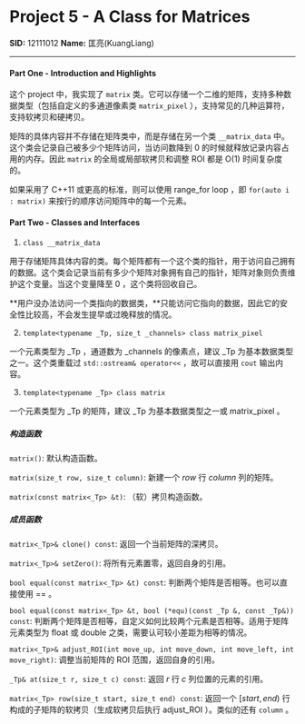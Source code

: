 # Project 5 -  A Class for Matrices

**SID:** 12111012 **Name:** 匡亮(KuangLiang)

----

#### Part One - Introduction and Highlights

这个 project 中，我实现了 ```matrix``` 类。它可以存储一个二维的矩阵，支持多种数据类型（包括自定义的多通道像素类 ```matrix_pixel``` ），支持常见的几种运算符，支持软拷贝和硬拷贝。

矩阵的具体内容并不存储在矩阵类中，而是存储在另一个类 ```__matrix_data``` 中。这个类会记录自己被多少个矩阵访问，当访问数降到 $0$ 的时候就释放记录内容占用的内存。因此 ```matrix``` 的全局或局部软拷贝和调整 ROI 都是 O(1) 时间复杂度的。

如果采用了 C++11 或更高的标准，则可以使用 range_for loop ，即 ```for(auto i : matrix)``` 来按行的顺序访问矩阵中的每一个元素。

#### Part Two - Classes and Interfaces

1. ```class __matrix_data```
   
用于存储矩阵具体内容的类。每个矩阵都有一个这个类的指针，用于访问自己拥有的数据。这个类会记录当前有多少个矩阵对象拥有自己的指针，矩阵对象则负责维护这个变量。当这个变量降至 $0$ ，这个类将回收自己。

**用户没办法访问一个类指向的数据类，**只能访问它指向的数据，因此它的安全性比较高，不会发生提早或过晚释放的情况。

2. ```template<typename _Tp, size_t _channels> class matrix_pixel```

一个元素类型为 _Tp ，通道数为 _channels 的像素点，建议 _Tp 为基本数据类型之一。这个类重载过 ```std::ostream& operator<<``` ，故可以直接用 ```cout``` 输出内容。

3. ```template<typename _Tp> class matrix```

一个元素类型为 _Tp 的矩阵，建议 _Tp 为基本数据类型之一或 matrix_pixel 。

##### 构造函数

```matrix()```: 默认构造函数。

```matrix(size_t row, size_t column)```: 新建一个 $row$ 行 $column$ 列的矩阵。

```matrix(const matrix<_Tp> &t)```: （软）拷贝构造函数。

##### 成员函数

```matrix<_Tp>& clone() const```: 返回一个当前矩阵的深拷贝。

```matrix<_Tp>& setZero()```: 将所有元素置零，返回自身的引用。

```bool equal(const matrix<_Tp> &t) const```: 判断两个矩阵是否相等。也可以直接使用 == 。

```bool equal(const matrix<_Tp> &t, bool (*equ)(const _Tp &, const _Tp&)) const```: 判断两个矩阵是否相等，自定义如何比较两个元素是否相等。适用于矩阵元素类型为 float 或 double 之类，需要认可较小差距为相等的情况。

```matrix<_Tp>& adjust_ROI(int move_up, int move_down, int move_left, int move_right)```: 调整当前矩阵的 ROI 范围，返回自身的引用。

```_Tp& at(size_t r, size_t c) const```: 返回 $r$ 行 $c$ 列位置的元素的引用。

```matrix<_Tp> row(size_t start, size_t end) const```: 返回一个 $[start,end)$ 行构成的子矩阵的软拷贝（生成软拷贝后执行 adjust_ROI ）。类似的还有 ```column``` 。

